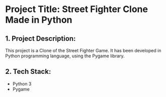 # Project Title: Street Fighter Clone Made in Python

## 1. Project Description:


This project is a Clone of the Street Fighter Game. It has been developed in Python programming language, using the Pygame library.


## 2. Tech Stack:

- Python 3
- Pygame
